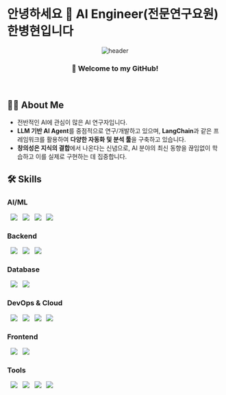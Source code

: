 # 안녕하세요 👋 AI Engineer(전문연구요원) 한병현입니다

<div align="center">
  
  ![header](https://capsule-render.vercel.app/api?type=waving&color=gradient&customColorList=0,2,2,5,30&height=300&section=header&fontSize=70&animation=fadeIn&fontColor=ffffff&fontAlign=50)
  
  <h3>🚀 Welcome to my GitHub!</h3>
  
</div>

## 🧑‍💻 About Me
- 전반적인 AI에 관심이 많은 AI 연구자입니다.
- **LLM 기반 AI Agent**를 중점적으로 연구/개발하고 있으며, **LangChain**과 같은 프레임워크를 활용하여 **다양한 자동화 및 분석 툴**을 구축하고 있습니다.
- **창의성은 지식의 결합**에서 나온다는 신념으로, AI 분야의 최신 동향을 끊임없이 학습하고 이를 실제로 구현하는 데 집중합니다.
   

## 🛠️ Skills

### AI/ML
<p>
  <img src="https://img.shields.io/badge/PyTorch-EE4C2C?style=for-the-badge&logo=pytorch&logoColor=white"/>
  <img src="https://img.shields.io/badge/TensorFlow-FF6F00?style=for-the-badge&logo=tensorflow&logoColor=white"/>
  <img src="https://img.shields.io/badge/scikit--learn-F7931E?style=for-the-badge&logo=scikit-learn&logoColor=white"/>
  <img src="https://img.shields.io/badge/LangChain-1B1B1B?style=for-the-badge&logo=langchain&logoColor=white"/> 
</p>

### Backend
<p>
  <img src="https://img.shields.io/badge/Python-3776AB?style=for-the-badge&logo=python&logoColor=white"/>
  <img src="https://img.shields.io/badge/Go-007396?style=for-the-badge&logo=go&logoColor=white"/>
  <img src="https://img.shields.io/badge/C++-6DB33F?style=for-the-badge&logo=c++&logoColor=white"/>
</p>

### Database
<p>
  <img src="https://img.shields.io/badge/MySQL-4479A1?style=for-the-badge&logo=mysql&logoColor=white"/>
  <img src="https://img.shields.io/badge/PostgreSQL-4169E1?style=for-the-badge&logo=postgresql&logoColor=white"/>
</p>

### DevOps & Cloud
<p>
  <img src="https://img.shields.io/badge/Docker-2496ED?style=for-the-badge&logo=docker&logoColor=white"/>
  <img src="https://img.shields.io/badge/Kubernetes-326CE5?style=for-the-badge&logo=kubernetes&logoColor=white"/>
  <img src="https://img.shields.io/badge/AWS-232F3E?style=for-the-badge&logo=amazonaws&logoColor=white"/>
  <img src="https://img.shields.io/badge/GitHub_Actions-2088FF?style=for-the-badge&logo=githubactions&logoColor=white"/>
</p>

### Frontend
<p>
  <img src="https://img.shields.io/badge/HTML5-E34F26?style=for-the-badge&logo=html5&logoColor=white"/>
  <img src="https://img.shields.io/badge/React-61DAFB?style=for-the-badge&logo=react&logoColor=black"/>
</p>

### Tools
<p>
  <img src="https://img.shields.io/badge/Git-F05032?style=for-the-badge&logo=git&logoColor=white"/>
  <img src="https://img.shields.io/badge/GitHub-181717?style=for-the-badge&logo=github&logoColor=white"/>
  <img src="https://img.shields.io/badge/Notion-000000?style=for-the-badge&logo=notion&logoColor=white"/>
  <img src="https://img.shields.io/badge/Slack-4A154B?style=for-the-badge&logo=slack&logoColor=white"/>
</p>
